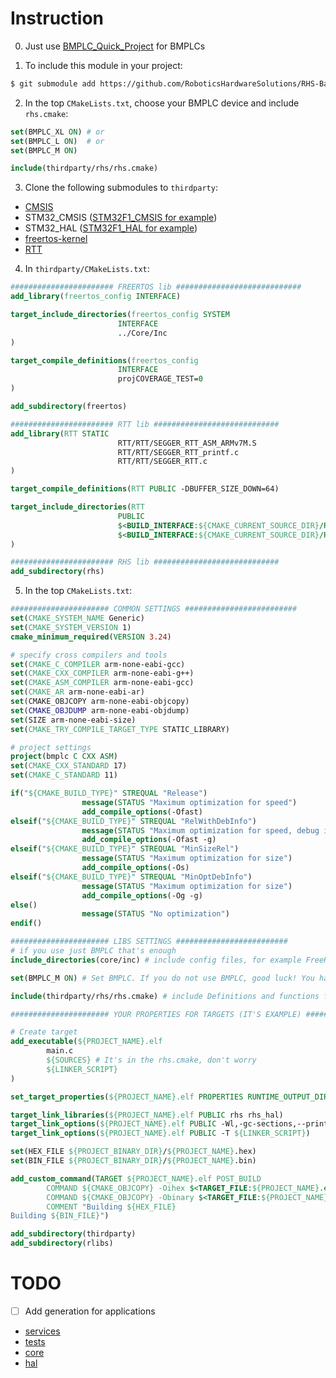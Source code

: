 # Instruction

0. Just use [BMPLC_Quick_Project](https://github.com/RoboticsHardwareSolutions/BMPLC_Quick_Project.git) for BMPLCs

1. To include this module in your project:

```sh
$ git submodule add https://github.com/RoboticsHardwareSolutions/RHS-BareMetalCore.git thirdparty/rhs
```

2. In the top `CMakeLists.txt`, choose your BMPLC device and include `rhs.cmake`:
        
```cmake
set(BMPLC_XL ON) # or
set(BMPLC_L ON)  # or
set(BMPLC_M ON)

include(thirdparty/rhs/rhs.cmake)
```


3. Clone the following submodules to `thirdparty`:
- [CMSIS](https://github.com/ARM-software/CMSIS_5)
- STM32_CMSIS ([STM32F1_CMSIS for example](https://github.com/STMicroelectronics/cmsis-device-f1))
- STM32_HAL ([STM32F1_HAL for example](https://github.com/STMicroelectronics/stm32f1xx-hal-driver))
- [freertos-kernel](https://github.com/FreeRTOS/FreeRTOS-Kernel.git)
- [RTT](https://github.com/SEGGERMicro/RTT.git)

4. In `thirdparty/CMakeLists.txt`:
```cmake
####################### FREERTOS lib ############################
add_library(freertos_config INTERFACE)

target_include_directories(freertos_config SYSTEM
                        INTERFACE
                        ../Core/Inc
)

target_compile_definitions(freertos_config
                        INTERFACE
                        projCOVERAGE_TEST=0
)

add_subdirectory(freertos)

####################### RTT lib ############################
add_library(RTT STATIC
                        RTT/RTT/SEGGER_RTT_ASM_ARMv7M.S
                        RTT/RTT/SEGGER_RTT_printf.c
                        RTT/RTT/SEGGER_RTT.c
)

target_compile_definitions(RTT PUBLIC -DBUFFER_SIZE_DOWN=64)

target_include_directories(RTT
                        PUBLIC
                        $<BUILD_INTERFACE:${CMAKE_CURRENT_SOURCE_DIR}/RTT/RTT>
                        $<BUILD_INTERFACE:${CMAKE_CURRENT_SOURCE_DIR}/RTT/Config>
)

####################### RHS lib ############################
add_subdirectory(rhs)
```

5. In the top `CMakeLists.txt`:

```cmake
###################### COMMON SETTINGS #########################
set(CMAKE_SYSTEM_NAME Generic)
set(CMAKE_SYSTEM_VERSION 1)
cmake_minimum_required(VERSION 3.24)

# specify cross compilers and tools
set(CMAKE_C_COMPILER arm-none-eabi-gcc)
set(CMAKE_CXX_COMPILER arm-none-eabi-g++)
set(CMAKE_ASM_COMPILER arm-none-eabi-gcc)
set(CMAKE_AR arm-none-eabi-ar)
set(CMAKE_OBJCOPY arm-none-eabi-objcopy)
set(CMAKE_OBJDUMP arm-none-eabi-objdump)
set(SIZE arm-none-eabi-size)
set(CMAKE_TRY_COMPILE_TARGET_TYPE STATIC_LIBRARY)

# project settings
project(bmplc C CXX ASM)
set(CMAKE_CXX_STANDARD 17)
set(CMAKE_C_STANDARD 11)

if("${CMAKE_BUILD_TYPE}" STREQUAL "Release")
                message(STATUS "Maximum optimization for speed")
                add_compile_options(-Ofast)
elseif("${CMAKE_BUILD_TYPE}" STREQUAL "RelWithDebInfo")
                message(STATUS "Maximum optimization for speed, debug info included")
                add_compile_options(-Ofast -g)
elseif("${CMAKE_BUILD_TYPE}" STREQUAL "MinSizeRel")
                message(STATUS "Maximum optimization for size")
                add_compile_options(-Os)
elseif("${CMAKE_BUILD_TYPE}" STREQUAL "MinOptDebInfo")
                message(STATUS "Maximum optimization for size")
                add_compile_options(-Og -g)
else()
                message(STATUS "No optimization")
endif()

###################### LIBS SETTINGS #########################
# if you use just BMPLC that's enough
include_directories(core/inc) # include config files, for example FreeRTOSConfig.h

set(BMPLC_M ON) # Set BMPLC. If you do not use BMPLC, good luck! You have to include header files for HAL config

include(thirdparty/rhs/rhs.cmake) # include Definitions and functions for RHS

###################### YOUR PROPERTIES FOR TARGETS (IT'S EXAMPLE) #########################

# Create target
add_executable(${PROJECT_NAME}.elf
        main.c
        ${SOURCES} # It's in the rhs.cmake, don't worry
        ${LINKER_SCRIPT}
)

set_target_properties(${PROJECT_NAME}.elf PROPERTIES RUNTIME_OUTPUT_DIRECTORY "${CMAKE_BINARY_DIR}")

target_link_libraries(${PROJECT_NAME}.elf PUBLIC rhs rhs_hal)
target_link_options(${PROJECT_NAME}.elf PUBLIC -Wl,-gc-sections,--print-memory-usage,-Map=${PROJECT_BINARY_DIR}/${PROJECT_NAME}.map)
target_link_options(${PROJECT_NAME}.elf PUBLIC -T ${LINKER_SCRIPT})

set(HEX_FILE ${PROJECT_BINARY_DIR}/${PROJECT_NAME}.hex)
set(BIN_FILE ${PROJECT_BINARY_DIR}/${PROJECT_NAME}.bin)

add_custom_command(TARGET ${PROJECT_NAME}.elf POST_BUILD
        COMMAND ${CMAKE_OBJCOPY} -Oihex $<TARGET_FILE:${PROJECT_NAME}.elf> ${HEX_FILE}
        COMMAND ${CMAKE_OBJCOPY} -Obinary $<TARGET_FILE:${PROJECT_NAME}.elf> ${BIN_FILE}
        COMMENT "Building ${HEX_FILE}
Building ${BIN_FILE}")

add_subdirectory(thirdparty)
add_subdirectory(rlibs)
```


# TODO

- [ ] Add generation for applications
- [services](applications/services/README.md)
- [tests](applications/tests/README.md)
- [core](core/README.md)
- [hal](hal/README.md)
